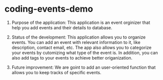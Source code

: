 # coding-events-demo

1. Purpose of the application:
This application is an event orginizer that help you add events and their details to database.
   
2. Status of the development:
This application allows you to organize events. You can add an event with relevant information to it, like description, contact email, etc. The app also allows you to categorize your events by cutomizing what type of the event is. In addition, you can also add tags to your events to achieve better origanization. 


3. Future improvement:
We are goint to add an user-oriented function that allows you to keep tracks of specific events. 
